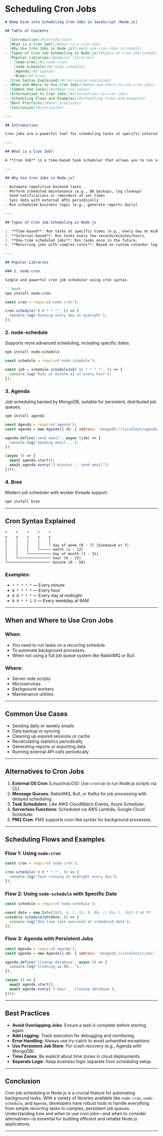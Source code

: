# Scheduling Cron Jobs

```markdown
# Deep Dive into Scheduling Cron Jobs in JavaScript (Node.js)

## Table of Contents

- [Introduction](#introduction)
- [What is a Cron Job?](#what-is-a-cron-job)
- [Why Use Cron Jobs in Node.js?](#why-use-cron-jobs-in-nodejs)
- [Types of Cron Job Scheduling in Node.js](#types-of-cron-job-scheduling-in-nodejs)
- [Popular Libraries](#popular-libraries)
  - [node-cron](#1-node-cron)
  - [node-schedule](#2-node-schedule)
  - [Agenda](#3-agenda)
  - [Bree](#4-bree)
- [Cron Syntax Explained](#cron-syntax-explained)
- [When and Where to Use Cron Jobs](#when-and-where-to-use-cron-jobs)
- [Common Use Cases](#common-use-cases)
- [Alternatives to Cron Jobs](#alternatives-to-cron-jobs)
- [Scheduling Flows and Examples](#scheduling-flows-and-examples)
- [Best Practices](#best-practices)
- [Conclusion](#conclusion)

---

## Introduction

Cron jobs are a powerful tool for scheduling tasks at specific intervals or times. In a Node.js environment, they are commonly used for automating routine backend tasks such as sending emails, cleaning up logs, running database backups, or syncing data.

---

## What is a Cron Job?

A **Cron Job** is a time-based task scheduler that allows you to run scripts or commands at specific times or intervals, similar to the Unix/Linux `cron` utility. In Node.js, cron jobs are implemented using libraries that replicate or interface with this behavior.

---

## Why Use Cron Jobs in Node.js?

- Automate repetitive backend tasks
- Perform scheduled maintenance (e.g., DB backups, log cleanup)
- Send notifications or reminders at set times
- Sync data with external APIs periodically
- Run scheduled business logic (e.g., generate reports daily)

---

## Types of Cron Job Scheduling in Node.js

1. **Time-based**: Run tasks at specific times (e.g., every day at midnight).
2. **Interval-based**: Run tasks every few seconds/minutes/hours.
3. **One-time scheduled jobs**: Run tasks once in the future.
4. **Recurring jobs with complex rules**: Based on custom calendar logic or date matching.

---

## Popular Libraries

### 1. node-cron

Simple and powerful cron job scheduler using cron syntax.

```bash
npm install node-cron
```

```js
const cron = require('node-cron');

cron.schedule('0 0 * * *', () => {
  console.log('Running every day at midnight');
});
```

### 2. node-schedule

Supports more advanced scheduling, including specific dates.

```bash
npm install node-schedule
```

```js
const schedule = require('node-schedule');

const job = schedule.scheduleJob('42 * * * *', () => {
  console.log('Runs at minute 42 of every hour');
});
```

### 3. Agenda

Job scheduling backed by MongoDB, suitable for persistent, distributed job queues.

```bash
npm install agenda
```

```js
const Agenda = require('agenda');
const agenda = new Agenda({ db: { address: 'mongodb://localhost/agenda' } });

agenda.define('send email', async (job) => {
  console.log('Sending email...');
});

(async () => {
  await agenda.start();
  await agenda.every('3 minutes', 'send email');
})();
```

### 4. Bree

Modern job scheduler with worker threads support.

```bash
npm install bree
```

---

## Cron Syntax Explained

```
*    *    *    *    * 
┬    ┬    ┬    ┬    ┬
│    │    │    │    │
│    │    │    │    └ day of week (0 - 7) (Sunday=0 or 7)
│    │    │    └───── month (1 - 12)
│    │    └────────── day of month (1 - 31)
│    └─────────────── hour (0 - 23)
└──────────────────── minute (0 - 59)
```

### Examples:
- `* * * * *` — Every minute
- `0 * * * *` — Every hour
- `0 0 * * *` — Every day at midnight
- `0 9 * * 1-5` — Every weekday at 9AM

---

## When and Where to Use Cron Jobs

### When:
- You need to run tasks on a recurring schedule.
- To automate background processes.
- When not using a full job queue system like RabbitMQ or Bull.

### Where:
- Server-side scripts
- Microservices
- Background workers
- Maintenance utilities

---

## Common Use Cases

- Sending daily or weekly emails
- Data backup or syncing
- Cleaning up expired sessions or cache
- Recalculating statistics periodically
- Generating reports or exporting data
- Running external API calls periodically

---

## Alternatives to Cron Jobs

1. **External OS Cron** (Linux/macOS): Use `crontab` to run Node.js scripts via CLI.
2. **Message Queues**: RabbitMQ, Bull, or Kafka for job processing with delayed scheduling.
3. **Task Schedulers**: Like AWS CloudWatch Events, Azure Scheduler.
4. **Serverless Functions**: Scheduled via AWS Lambda, Google Cloud Scheduler.
5. **PM2 Cron**: PM2 supports cron-like syntax for background processes.

---

## Scheduling Flows and Examples

### Flow 1: Using `node-cron`

```js
const cron = require('node-cron');

cron.schedule('0 0 * * *', () => {
  console.log('Task running at midnight every day');
});
```

### Flow 2: Using `node-schedule` with Specific Date

```js
const schedule = require('node-schedule');

const date = new Date(2025, 4, 1, 15, 0, 0); // May 1, 2025 3:00 PM
schedule.scheduleJob(date, () => {
  console.log('One-time task executed at scheduled date');
});
```

### Flow 3: Agenda with Persistent Jobs

```js
const Agenda = require('agenda');
const agenda = new Agenda({ db: { address: 'mongodb://localhost/jobs' } });

agenda.define('cleanup database', async () => {
  console.log('Cleaning up DB...');
});

(async () => {
  await agenda.start();
  await agenda.every('1 hour', 'cleanup database');
})();
```

---

## Best Practices

- **Avoid Overlapping Jobs**: Ensure a task is complete before starting again.
- **Add Logging**: Track execution for debugging and monitoring.
- **Error Handling**: Always use try-catch to avoid unhandled exceptions.
- **Use Persistent Job Store**: For crash recovery (e.g., Agenda with MongoDB).
- **Time Zones**: Be explicit about time zones in cloud deployments.
- **Separate Logic**: Keep business logic separate from scheduling setup.

---

## Conclusion

Cron job scheduling in Node.js is a crucial feature for automating background tasks. With a variety of libraries available like `node-cron`, `node-schedule`, and `Agenda`, developers have robust tools to handle everything from simple recurring tasks to complex, persistent job queues. Understanding how and when to use cron jobs—and when to consider alternatives—is essential for building efficient and reliable Node.js applications.

---

```

